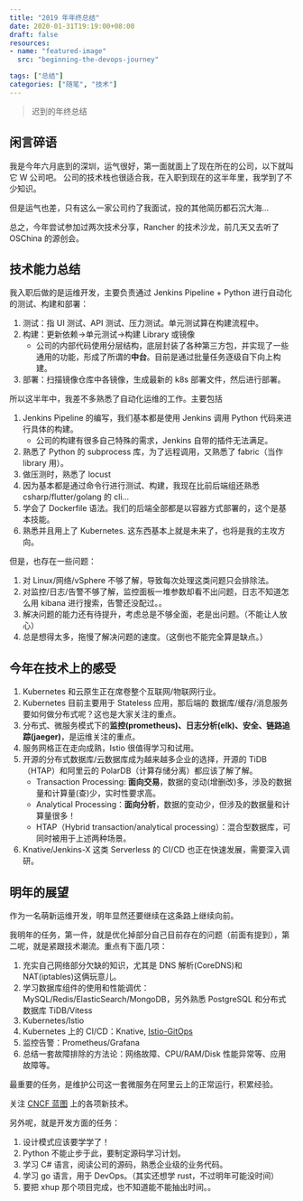 ```yaml
---
title: "2019 年年终总结"
date: 2020-01-31T19:19:00+08:00
draft: false
resources:
- name: "featured-image"
  src: "beginning-the-devops-journey"

tags: ["总结"]
categories: ["随笔", "技术"]
---
```


>迟到的年终总结

## 闲言碎语

我是今年六月底到的深圳，运气很好，第一面就面上了现在所在的公司，以下就叫它 W 公司吧。
公司的技术栈也很适合我，在入职到现在的这半年里，我学到了不少知识。

但是运气也差，只有这么一家公司约了我面试，投的其他简历都石沉大海...

总之，今年尝试参加过两次技术分享，Rancher 的技术沙龙，前几天又去听了 OSChina 的源创会。

## 技术能力总结

我入职后做的是运维开发，主要负责通过 Jenkins Pipeline + Python 进行自动化的测试、构建和部署：

1. 测试：指 UI 测试、API 测试、压力测试。单元测试算在构建流程中。
1. 构建：更新依赖->单元测试->构建 Library 或镜像
    - 公司的内部代码使用分层结构，底层封装了各种第三方包，并实现了一些通用的功能，形成了所谓的**中台**。目前是通过批量任务逐级自下向上构建。
1. 部署：扫描镜像仓库中各镜像，生成最新的 k8s 部署文件，然后进行部署。

所以这半年中，我差不多熟悉了自动化运维的工作。主要包括

1. Jenkins Pipeline 的编写，我们基本都是使用 Jenkins 调用 Python 代码来进行具体的构建。
    - 公司的构建有很多自己特殊的需求，Jenkins 自带的插件无法满足。
1. 熟悉了 Python 的 subprocess 库，为了远程调用，又熟悉了 fabric（当作 library 用）。
1. 做压测时，熟悉了 locust
1. 因为基本都是通过命令行进行测试、构建，我现在比前后端组还熟悉 csharp/flutter/golang 的 cli...
1. 学会了 Dockerfile 语法。我们的后端全部都是以容器方式部署的，这个是基本技能。
1. 熟悉并且用上了 Kubernetes. 这东西基本上就是未来了，也将是我的主攻方向。

但是，也存在一些问题：

1. 对 Linux/网络/vSphere 不够了解，导致每次处理这类问题只会排除法。
1. 对监控/日志/告警不够了解，监控面板一堆参数却看不出问题，日志不知道怎么用 kibana 进行搜索，告警还没配过。。
1. 解决问题的能力还有待提升，考虑总是不够全面，老是出问题。（不能让人放心）
1. 总是想得太多，拖慢了解决问题的速度。（这倒也不能完全算是缺点。）

## 今年在技术上的感受

1. Kubernetes 和云原生正在席卷整个互联网/物联网行业。
1. Kubernetes 目前主要用于 Stateless 应用，那后端的 数据库/缓存/消息服务 要如何做分布式呢？这也是大家关注的重点。
1. 分布式、微服务模式下的**监控(prometheus)、日志分析(elk)、安全、链路追踪(jaeger)**，是运维关注的重点。
1. 服务网格正在走向成熟，Istio 很值得学习和试用。
1. 开源的分布式数据库/云数据库成为越来越多企业的选择，开源的 TiDB（HTAP）和阿里云的 PolarDB（计算存储分离）都应该了解了解。
    - Transaction Processing: **面向交易**，数据的变动(增删改)多，涉及的数据量和计算量(查)少，实时性要求高。
    - Analytical Processing：**面向分析**，数据的变动少，但涉及的数据量和计算量很多！
    - HTAP（Hybrid transaction/analytical processing）：混合型数据库，可同时被用于上述两种场景。
1. Knative/Jenkins-X 这类 Serverless 的 CI/CD 也正在快速发展，需要深入调研。

## 明年的展望

作为一名萌新运维开发，明年显然还要继续在这条路上继续向前。

我明年的任务，第一件，就是优化掉部分自己目前存在的问题（前面有提到），第二呢，就是紧跟技术潮流。重点有下面几项：

1. 充实自己网络部分欠缺的知识，尤其是 DNS 解析(CoreDNS)和 NAT(iptables)这俩玩意儿。
1. 学习数据库组件的使用和性能调优：MySQL/Redis/ElasticSearch/MongoDB，另外熟悉 PostgreSQL 和分布式数据库 TiDB/Vitess
1. Kubernetes/Istio
1. Kubernetes 上的 CI/CD：Knative, [Istio-GitOps](https://github.com/stefanprodan/gitops-istio)
1. 监控告警：Prometheus/Grafana
1. 总结一套故障排除的方法论：网络故障、CPU/RAM/Disk 性能异常等、应用故障等。

最重要的任务，是维护公司这一套微服务在阿里云上的正常运行，积累经验。

关注 [CNCF 蓝图](https://landscape.cncf.io/) 上的各项新技术。

另外呢，就是开发方面的任务：

1. 设计模式应该要学学了！
1. Python 不能止步于此，要制定源码学习计划。
1. 学习 C# 语言，阅读公司的源码，熟悉企业级的业务代码。
1. 学习 go 语言，用于 DevOps。（其实还想学 rust，不过明年可能没时间）
1. 要把 xhup 那个项目完成，也不知道能不能抽出时间。。


